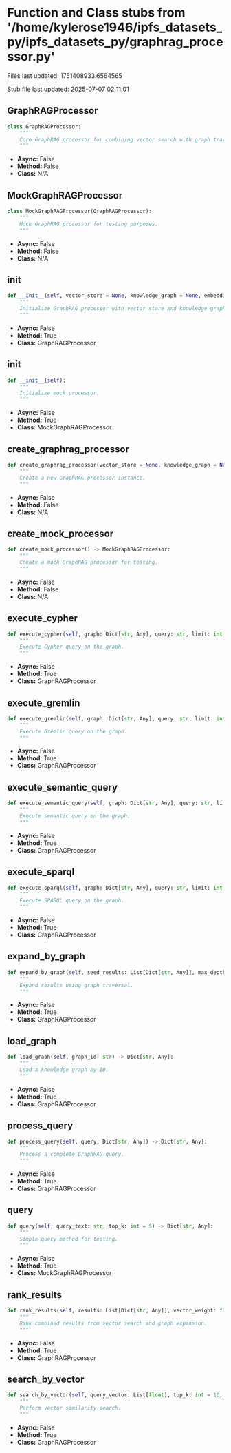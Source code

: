 # Function and Class stubs from '/home/kylerose1946/ipfs_datasets_py/ipfs_datasets_py/graphrag_processor.py'

Files last updated: 1751408933.6564565

Stub file last updated: 2025-07-07 02:11:01

## GraphRAGProcessor

```python
class GraphRAGProcessor:
    """
    Core GraphRAG processor for combining vector search with graph traversal.
    """
```
* **Async:** False
* **Method:** False
* **Class:** N/A

## MockGraphRAGProcessor

```python
class MockGraphRAGProcessor(GraphRAGProcessor):
    """
    Mock GraphRAG processor for testing purposes.
    """
```
* **Async:** False
* **Method:** False
* **Class:** N/A

## __init__

```python
def __init__(self, vector_store = None, knowledge_graph = None, embedding_model = None):
    """
    Initialize GraphRAG processor with vector store and knowledge graph.
    """
```
* **Async:** False
* **Method:** True
* **Class:** GraphRAGProcessor

## __init__

```python
def __init__(self):
    """
    Initialize mock processor.
    """
```
* **Async:** False
* **Method:** True
* **Class:** MockGraphRAGProcessor

## create_graphrag_processor

```python
def create_graphrag_processor(vector_store = None, knowledge_graph = None) -> GraphRAGProcessor:
    """
    Create a new GraphRAG processor instance.
    """
```
* **Async:** False
* **Method:** False
* **Class:** N/A

## create_mock_processor

```python
def create_mock_processor() -> MockGraphRAGProcessor:
    """
    Create a mock GraphRAG processor for testing.
    """
```
* **Async:** False
* **Method:** False
* **Class:** N/A

## execute_cypher

```python
def execute_cypher(self, graph: Dict[str, Any], query: str, limit: int = 10) -> List[Dict[str, Any]]:
    """
    Execute Cypher query on the graph.
    """
```
* **Async:** False
* **Method:** True
* **Class:** GraphRAGProcessor

## execute_gremlin

```python
def execute_gremlin(self, graph: Dict[str, Any], query: str, limit: int = 10) -> List[Dict[str, Any]]:
    """
    Execute Gremlin query on the graph.
    """
```
* **Async:** False
* **Method:** True
* **Class:** GraphRAGProcessor

## execute_semantic_query

```python
def execute_semantic_query(self, graph: Dict[str, Any], query: str, limit: int = 10) -> List[Dict[str, Any]]:
    """
    Execute semantic query on the graph.
    """
```
* **Async:** False
* **Method:** True
* **Class:** GraphRAGProcessor

## execute_sparql

```python
def execute_sparql(self, graph: Dict[str, Any], query: str, limit: int = 10) -> List[Dict[str, Any]]:
    """
    Execute SPARQL query on the graph.
    """
```
* **Async:** False
* **Method:** True
* **Class:** GraphRAGProcessor

## expand_by_graph

```python
def expand_by_graph(self, seed_results: List[Dict[str, Any]], max_depth: int = 2, edge_types: Optional[List[str]] = None) -> List[Dict[str, Any]]:
    """
    Expand results using graph traversal.
    """
```
* **Async:** False
* **Method:** True
* **Class:** GraphRAGProcessor

## load_graph

```python
def load_graph(self, graph_id: str) -> Dict[str, Any]:
    """
    Load a knowledge graph by ID.
    """
```
* **Async:** False
* **Method:** True
* **Class:** GraphRAGProcessor

## process_query

```python
def process_query(self, query: Dict[str, Any]) -> Dict[str, Any]:
    """
    Process a complete GraphRAG query.
    """
```
* **Async:** False
* **Method:** True
* **Class:** GraphRAGProcessor

## query

```python
def query(self, query_text: str, top_k: int = 5) -> Dict[str, Any]:
    """
    Simple query method for testing.
    """
```
* **Async:** False
* **Method:** True
* **Class:** MockGraphRAGProcessor

## rank_results

```python
def rank_results(self, results: List[Dict[str, Any]], vector_weight: float = 0.7, graph_weight: float = 0.3) -> List[Dict[str, Any]]:
    """
    Rank combined results from vector search and graph expansion.
    """
```
* **Async:** False
* **Method:** True
* **Class:** GraphRAGProcessor

## search_by_vector

```python
def search_by_vector(self, query_vector: List[float], top_k: int = 10, min_score: float = 0.0) -> List[Dict[str, Any]]:
    """
    Perform vector similarity search.
    """
```
* **Async:** False
* **Method:** True
* **Class:** GraphRAGProcessor
